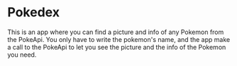 # Pokedex
This is an app where you can find a picture and info of any Pokemon from the PokeApi.
You only have to write the pokemon's name, and the app make a call to the PokeApi to let you see the picture and the info of the Pokemon you need.
